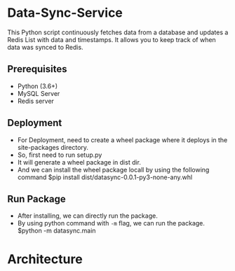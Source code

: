 # Data-Sync-Service
This Python script continuously fetches data from a database and updates a Redis List with data and timestamps. It allows you to keep track of when data was synced to Redis.

## Prerequisites
- Python (3.6+)
- MySQL Server
- Redis server

## Deployment
- For Deployment, need to create a wheel package where it deploys in the site-packages directory.
- So, first need to run setup.py
- It will generate a wheel package in dist dir.
- And we can install the wheel package locall by using the following command
    $pip install dist/datasync-0.0.1-py3-none-any.whl

## Run Package
- After installing, we can directly run the package.
- By using python command with `-m` flag, we can run the package.
    $python -m datasync.main

# Architecture 

